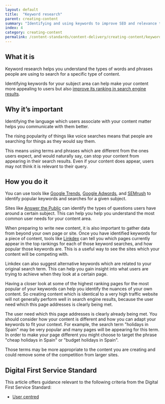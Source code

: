 ```yaml
---
layout: default
title:  "Keyword research"
parent: creating-content
summary: "Identifying and using keywords to improve SEO and relevance to users."
index: 4
category: creating-content
permalink: /content-standards/content-delivery/creating-content/keyword-research/
---
```


## What it is
Keyword research helps you understand the types of words and phrases people are using to search for a specific type of content.

Identifying keywords for your subject area can help make your content more appealing to users but also [improve its ranking in search engine results](https://resources.mygov.scot/content-standards/content-delivery/managing-content/underperforming-content/).

## Why it’s important
Identifying the language which users associate with your content matter helps you communicate with them better.

The rising popularity of things like voice searches means that people are searching for things as they would say them.

This means using terms and phrases which are different from the ones users expect, and would naturally say, can stop your content from appearing in their search results. Even if your content does appear, users may not think it is relevant to their query.

## How you do it

You can use tools like [Google Trends](https://trends.google.com/trends/?geo=GB), [Google Adwords](https://adwords.google.com/intl/en_uk/home/), and [SEMrush](https://www.semrush.com/) to identify popular keywords and searches for a given subject.

Sites like [Answer the Public](https://answerthepublic.com/) can identify the types of questions users have around a certain subject. This can help you help you understand the most common user needs for your content area.

When preparing to write new content, it is also important to gather data from beyond your own page or site. Once you have identified keywords for a piece of content, tools like [Linkdex](https://www.linkdex.com/en-gb) can tell you which pages currently appear in the top rankings for each of those keyword searches, and how popular those keywords are. This is a useful way to see the sites which your content will be competing with.

Linkdex can also suggest alternative keywords which are related to your original search term. This can help you gain insight into what users are trying to achieve when they look at a certain page.

Having a closer look at some of the highest ranking pages for the most popular of your keywords can help you identify the nuances of your own content. So creating content which is identical to a very high traffic website will not generally perform well in search engine results, because the user need which this page addresses is clearly being met.

The user need which this page addresses is clearly already being met. You should consider how your content is different and how you can adapt your keywords to fit your context.
For example, the search term "holidays in Spain" may be very popular and many pages will be appearing for this term. In order to make your page different you might choose to target the phrase "cheap holidays in Spain" or "budget holidays in Spain".

Those terms may be more appropriate to the content you are creating and could remove some of the competition from larger sites.

## Digital First Service Standard
This article offers guidance relevant to the following criteria from the Digital First Service Standard:
* [User centred](/criterion/user-centred/)
